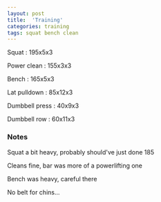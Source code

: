 ```yaml
---
layout: post
title:  'Training'
categories: training
tags: squat bench clean
---
```


Squat : 195x5x3

Power clean : 155x3x3

Bench : 165x5x3

Lat pulldown  : 85x12x3

Dumbbell press  : 40x9x3

Dumbbell row  : 60x11x3

### Notes

Squat a bit heavy, probably should've just done 185

Cleans fine, bar was more of a powerlifting one

Bench was heavy, careful there

No belt for chins...
